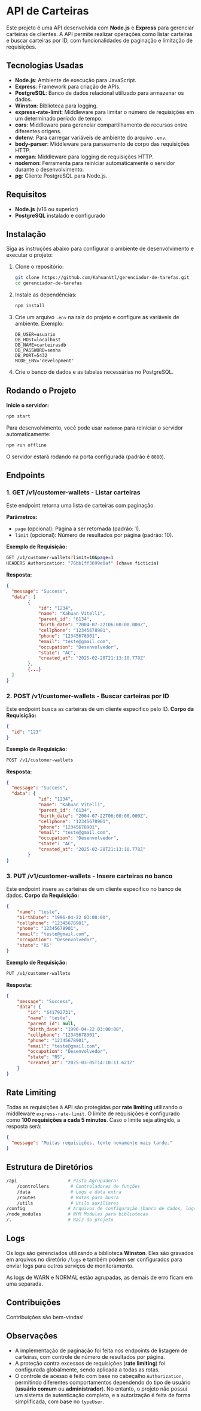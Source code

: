 # API de Carteiras

Este projeto é uma API desenvolvida com **Node.js** e **Express** para gerenciar carteiras de clientes. A API permite realizar operações como listar carteiras e buscar carteiras por ID, com funcionalidades de paginação e limitação de requisições.

## Tecnologias Usadas

- **Node.js**: Ambiente de execução para JavaScript.
- **Express**: Framework para criação de APIs.
- **PostgreSQL**: Banco de dados relacional utilizado para armazenar os dados.
- **Winston**: Biblioteca para logging.
- **express-rate-limit**: Middleware para limitar o número de requisições em um determinado período de tempo.
- **cors**: Middleware para gerenciar compartilhamento de recursos entre diferentes origens.
- **dotenv**: Para carregar variáveis de ambiente do arquivo `.env`.
- **body-parser**: Middleware para parseamento de corpo das requisições HTTP.
- **morgan**: Middleware para logging de requisições HTTP.
- **nodemon**: Ferramenta para reiniciar automaticamente o servidor durante o desenvolvimento.
- **pg**: Cliente PostgreSQL para Node.js.

## Requisitos

- **Node.js** (v16 ou superior)
- **PostgreSQL** instalado e configurado

## Instalação

Siga as instruções abaixo para configurar o ambiente de desenvolvimento e executar o projeto:

1. Clone o repositório:

   ```bash
   git clone https://github.com/KahuanVtl/gerenciador-de-tarefas.git
   cd gerenciador-de-tarefas
   ```

2. Instale as dependências:
   ```bash
   npm install
   ```

3. Crie um arquivo `.env` na raiz do projeto e configure as variáveis de ambiente. Exemplo:
   ```env
   DB_USER=usuario
   DB_HOST=localhost
   DB_NAME=carteirasdb
   DB_PASSWORD=senha
   DB_PORT=5432
   NODE_ENV='development'
   ```

4. Crie o banco de dados e as tabelas necessárias no PostgreSQL.

## Rodando o Projeto

**Inicie o servidor:**
```bash
npm start
```

Para desenvolvimento, você pode usar `nodemon` para reiniciar o servidor automaticamente:
```bash
npm run offline
```

O servidor estará rodando na porta configurada (padrão é `8080`).

## Endpoints

### 1. **GET /v1/customer-wallets** - Listar carteiras

Este endpoint retorna uma lista de carteiras com paginação.

**Parâmetros:**
- `page` (opcional): Página a ser retornada (padrão: 1).
- `limit` (opcional): Número de resultados por página (padrão: 10).

**Exemplo de Requisição:**
```bash
GET /v1/customer-wallets?limit=10&page=1
HEADERS Authorization: "76bb1ff3699e0af" (chave ficticia)
```

**Resposta:**
```json
{
  "message": "Success",
  "data": [
        {
            "id": "1234",
            "name": "Kahuan Vitelli",
            "parent_id": "6134",
            "birth_date": "2004-07-22T06:00:00.000Z",
            "cellphone": "12345678901",
            "phone": "12345678901",
            "email": "teste@gmail.com",
            "occupation": "Desenvolvedor",
            "state": "AC",
            "created_at": "2025-02-28T21:13:10.778Z"
        },
        {...}
  ]
}
```

### 2. **POST /v1/customer-wallets** - Buscar carteiras por ID

Este endpoint busca as carteiras de um cliente específico pelo ID.
**Corpo da Requisição:**
```json
{
  "id": "123"
}
```

**Exemplo de Requisição:**
```bash
POST /v1/customer-wallets
```

**Resposta:**
```json
{
  "message": "Success",
  "data": {
            "id": "1234",
            "name": "Kahuan Vitelli",
            "parent_id": "6134",
            "birth_date": "2004-07-22T06:00:00.000Z",
            "cellphone": "12345678901",
            "phone": "12345678901",
            "email": "teste@gmail.com",
            "occupation": "Desenvolvedor",
            "state": "AC",
            "created_at": "2025-02-28T21:13:10.778Z"
        }
}
```

### 3. **PUT /v1/customer-wallets** - Insere carteiras no banco

Este endpoint insere as carteiras de um cliente específico no banco de dados.
**Corpo da Requisição:**
```json
{
    "name": "teste",
    "birthDate": "1996-04-22 03:00:00",
    "cellphone": "12345678901",
    "phone": "12345678901",
    "email": "teste@gmail.com",
    "occupation": "Desenvolvedor",
    "state": "RS"
}
```

**Exemplo de Requisição:**
```bash
PUT /v1/customer-wallets
```

**Resposta:**
```json
{
    "message": "Success",
    "data": {
        "id": "641792731",
        "name": "teste",
        "parent_id": null,
        "birth_date": "1996-04-22 03:00:00",
        "cellphone": "12345678901",
        "phone": "12345678901",
        "email": "teste@gmail.com",
        "occupation": "Desenvolvedor",
        "state": "RS",
        "created_at": "2025-03-05T14:10:11.621Z"
    }
}
```

## Rate Limiting

Todas as requisições à API são protegidas por **rate limiting** utilizando o middleware `express-rate-limit`. O limite de requisições é configurado como **100 requisições a cada 5 minutos**. Caso o limite seja atingido, a resposta será:

```json
{
  "message": "Muitas requisições, tente novamente mais tarde."
}
```

## Estrutura de Diretórios

```bash
/api                   # Pasta Agrupadora:
    /controllers        # Controladores de funções
    /data               # Logs e data extra
    /routes             # Rotas para busca
    /utils              # Utils auxiliares
/config                # Arquivos de configuração (banco de dados, logs, etc.)
/node_modules          # NPM Modules para bibliotecas
/.                     # Raiz do projeto
```

## Logs

Os logs são gerenciados utilizando a biblioteca **Winston**. Eles são gravados em arquivos no diretório `/logs` e também podem ser configurados para enviar logs para outros serviços de monitoramento.

As logs de WARN e NORMAL estão agrupadas, as demais de erro ficam em uma separada.

## Contribuições

Contribuições são bem-vindas!

## Observações

- A implementação de paginação foi feita nos endpoints de listagem de carteiras, com controle de número de resultados por página.
- A proteção contra excessos de requisições (**rate limiting**) foi configurada globalmente, sendo aplicada a todas as rotas.
- O controle de acesso é feito com base no cabeçalho `Authorization`, permitindo diferentes comportamentos dependendo do tipo de usuário (**usuário comum** ou **administrador**). No entanto, o projeto não possui um sistema de autenticação completo, e a autorização é feita de forma simplificada, com base no `typeUser`.

